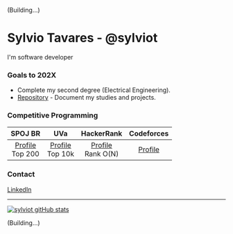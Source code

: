 (Building...)
# Sylvio Tavares - @sylviot
I'm software developer

### Goals to 202X
* Complete my second degree (Electrical Engineering).
* [Repository](https://github.com/sylviot/study-week-in-202x) - Document my studies and projects.

### Competitive Programming
|SPOJ BR|UVa|HackerRank|Codeforces|
|:-:|:-:|:-:|:-:|
|[Profile](https://br.spoj.com/users/sylviot) <br/> Top 200|[Profile](https://uhunt.onlinejudge.org/id/115319) <br/> Top 10k|[Profile](https://www.hackerrank.com/sylviot) <br /> Rank O(N)|[Profile](http://codeforces.com/profile/sylviot)|

### Contact

[LinkedIn](https://br.linkedin.com/in/sylviot)

<hr />

[![sylviot gitHub stats](https://github-readme-stats.vercel.app/api?username=sylviot&show_icons=true)](https://github.com/sylviot)

(Building...)
